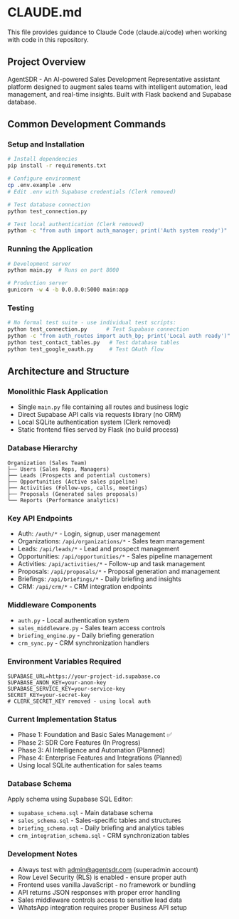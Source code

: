 # CLAUDE.md

This file provides guidance to Claude Code (claude.ai/code) when working with code in this repository.

## Project Overview

AgentSDR - An AI-powered Sales Development Representative assistant platform designed to augment sales teams with intelligent automation, lead management, and real-time insights. Built with Flask backend and Supabase database.

## Common Development Commands

### Setup and Installation
```bash
# Install dependencies
pip install -r requirements.txt

# Configure environment
cp .env.example .env
# Edit .env with Supabase credentials (Clerk removed)

# Test database connection
python test_connection.py

# Test local authentication (Clerk removed)
python -c "from auth import auth_manager; print('Auth system ready')"
```

### Running the Application
```bash
# Development server
python main.py  # Runs on port 8000

# Production server
gunicorn -w 4 -b 0.0.0.0:5000 main:app
```

### Testing
```bash
# No formal test suite - use individual test scripts:
python test_connection.py      # Test Supabase connection
python -c "from auth_routes import auth_bp; print('Local auth ready')"  # Test local auth
python test_contact_tables.py   # Test database tables
python test_google_oauth.py     # Test OAuth flow
```

## Architecture and Structure

### Monolithic Flask Application
- Single `main.py` file containing all routes and business logic
- Direct Supabase API calls via requests library (no ORM)
- Local SQLite authentication system (Clerk removed)
- Static frontend files served by Flask (no build process)

### Database Hierarchy
```
Organization (Sales Team)
├── Users (Sales Reps, Managers)
├── Leads (Prospects and potential customers)
├── Opportunities (Active sales pipeline)
├── Activities (Follow-ups, calls, meetings)
├── Proposals (Generated sales proposals)
└── Reports (Performance analytics)
```

### Key API Endpoints
- Auth: `/auth/*` - Login, signup, user management
- Organizations: `/api/organizations/*` - Sales team management
- Leads: `/api/leads/*` - Lead and prospect management
- Opportunities: `/api/opportunities/*` - Sales pipeline management
- Activities: `/api/activities/*` - Follow-up and task management
- Proposals: `/api/proposals/*` - Proposal generation and management
- Briefings: `/api/briefings/*` - Daily briefing and insights
- CRM: `/api/crm/*` - CRM integration endpoints

### Middleware Components
- `auth.py` - Local authentication system
- `sales_middleware.py` - Sales team access controls
- `briefing_engine.py` - Daily briefing generation
- `crm_sync.py` - CRM synchronization handlers

### Environment Variables Required
```
SUPABASE_URL=https://your-project-id.supabase.co
SUPABASE_ANON_KEY=your-anon-key
SUPABASE_SERVICE_KEY=your-service-key
SECRET_KEY=your-secret-key
# CLERK_SECRET_KEY removed - using local auth
```

### Current Implementation Status
- Phase 1: Foundation and Basic Sales Management ✅
- Phase 2: SDR Core Features (In Progress)
- Phase 3: AI Intelligence and Automation (Planned)
- Phase 4: Enterprise Features and Integrations (Planned)
- Using local SQLite authentication for sales teams

### Database Schema
Apply schema using Supabase SQL Editor:
- `supabase_schema.sql` - Main database schema
- `sales_schema.sql` - Sales-specific tables and structures
- `briefing_schema.sql` - Daily briefing and analytics tables
- `crm_integration_schema.sql` - CRM synchronization tables

### Development Notes
- Always test with admin@agentsdr.com (superadmin account)
- Row Level Security (RLS) is enabled - ensure proper auth
- Frontend uses vanilla JavaScript - no framework or bundling
- API returns JSON responses with proper error handling
- Sales middleware controls access to sensitive lead data
- WhatsApp integration requires proper Business API setup